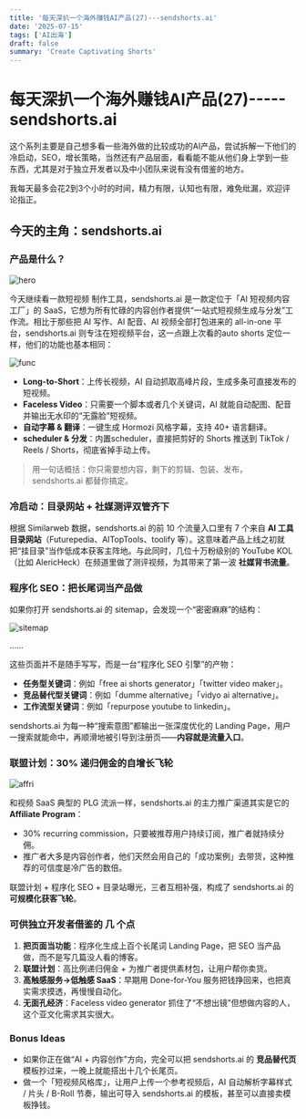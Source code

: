 ```yaml
---
title: '每天深扒一个海外赚钱AI产品(27)---sendshorts.ai'
date: '2025-07-15'
tags: ['AI出海']
draft: false
summary: 'Create Captivating Shorts'
---
```


# 每天深扒一个海外赚钱AI产品(27)-----sendshorts.ai
这个系列主要是自己想多看一些海外做的比较成功的AI产品，尝试拆解一下他们的冷启动，SEO，增长策略，当然还有产品层面，看看能不能从他们身上学到一些东西，尤其是对于独立开发者以及中小团队来说有没有借鉴的地方。

我每天最多会花2到3个小时的时间，精力有限，认知也有限，难免纰漏，欢迎评论指正。

## 今天的主角：sendshorts.ai

### 产品是什么？

![hero](/static/images/27-sendshorts/hero.png)

今天继续看一款短视频 制作工具，sendshorts.ai 是一款定位于「AI 短视频内容工厂」的 SaaS，它想为所有忙碌的内容创作者提供“一站式短视频生成与分发”工作流。相比于那些把 AI 写作、AI 配音、AI 视频全部打包进来的 all-in-one 平台，sendshorts.ai 则专注在短视频平台，这一点跟上次看的auto shorts 定位一样，他们的功能也基本相同：

![func](/static/images/27-sendshorts/func.png)

- **Long-to-Short**：上传长视频，AI 自动抓取高峰片段，生成多条可直接发布的短视频。
- **Faceless Video**：只需要一个脚本或者几个关键词，AI 就能自动配图、配音并输出无水印的“无露脸”短视频。
- **自动字幕 & 翻译**：一键生成 Hormozi 风格字幕，支持 40+ 语言翻译。
- **scheduler & 分发**：内置scheduler，直接把剪好的 Shorts 推送到 TikTok / Reels / Shorts，彻底省掉手动上传。

> 用一句话概括：你只需要想内容，剩下的剪辑、包装、发布，sendshorts.ai 都替你搞定。

### 冷启动：目录网站 + 社媒测评双管齐下

根据 Similarweb 数据，sendshorts.ai 的前 10 个流量入口里有 7 个来自 **AI 工具目录网站**（Futurepedia、AITopTools、toolify 等）。这意味着产品上线之初就把“挂目录”当作低成本获客主阵地。与此同时，几位十万粉级别的 YouTube KOL（比如 AlericHeck）在频道里做了测评视频，为其带来了第一波 **社媒背书流量**。


### 程序化 SEO：把长尾词当产品做

如果你打开 sendshorts.ai 的 sitemap，会发现一个“密密麻麻”的结构：

![sitemap](/static/images/27-sendshorts/sitemap.png)

……

这些页面并不是随手写写，而是一台“程序化 SEO 引擎”的产物：

- **任务型关键词**：例如「free ai shorts generator」「twitter video maker」。
- **竞品替代型关键词**：例如「dumme alternative」「vidyo ai alternative」。
- **工作流型关键词**：例如「repurpose youtube to linkedin」。

sendshorts.ai 为每一种“搜索意图”都输出一张深度优化的 Landing Page，用户一搜索就能命中，再顺滑地被引导到注册页——**内容就是流量入口**。

### 联盟计划：30% 递归佣金的自增长飞轮


![affri](/static/images/27-sendshorts/affri.png)

和视频 SaaS 典型的 PLG 流派一样，sendshorts.ai 的主力推广渠道其实是它的 **Affiliate Program**：

- 30% recurring commission，只要被推荐用户持续订阅，推广者就持续分佣。
- 推广者大多是内容创作者，他们天然会用自己的「成功案例」去带货，这种推荐的可信度是冷广告的数倍。

联盟计划 + 程序化 SEO + 目录站曝光，三者互相补强，构成了 sendshorts.ai 的 **可规模化获客飞轮**。

### 可供独立开发者借鉴的 几 个点

1. **把页面当功能**：程序化生成上百个长尾词 Landing Page，把 SEO 当产品做，而不是写几篇没人看的博客。
3. **联盟计划**：高比例递归佣金 + 为推广者提供素材包，让用户帮你卖货。
4. **高触感服务→低触感 SaaS**：早期用 Done-for-You 服务把钱挣回来，也把真实需求摸透，再慢慢自动化。
5. **无面孔经济**：Faceless video generator 抓住了“不想出镜”但想做内容的人，这个亚文化需求其实很大。

### Bonus Ideas

- 如果你正在做“AI + 内容创作”方向，完全可以把 sendshorts.ai 的 **竞品替代页** 模板抄过来，一晚上就能搭出十几个长尾页。
- 做一个「短视频风格库」，让用户上传一个参考视频后，AI 自动解析字幕样式 / 片头 / B-Roll 节奏，输出可导入 sendshorts.ai 的模板，甚至可以直接卖模板挣钱。



